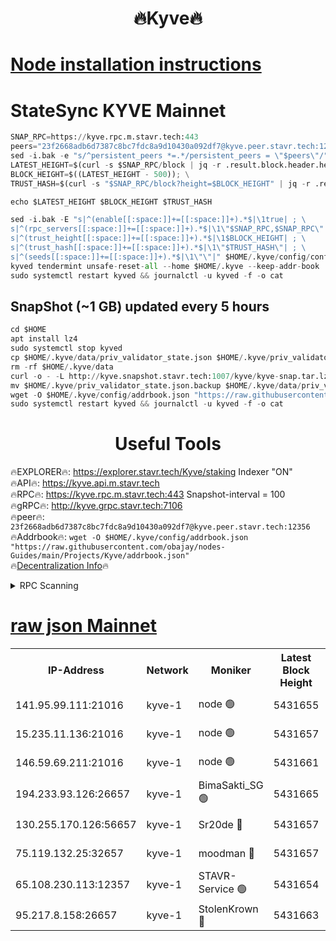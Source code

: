 <h1 align="center"> 🔥Kyve🔥</h1>

[Node installation instructions](https://github.com/obajay/nodes-Guides/tree/main/Projects/Kyve)
=
# StateSync KYVE Mainnet
```python
SNAP_RPC=https://kyve.rpc.m.stavr.tech:443
peers="23f2668adb6d7387c8bc7fdc8a9d10430a092df7@kyve.peer.stavr.tech:12356"
sed -i.bak -e "s/^persistent_peers *=.*/persistent_peers = \"$peers\"/" $HOME/.kyve/config/config.toml
LATEST_HEIGHT=$(curl -s $SNAP_RPC/block | jq -r .result.block.header.height); \
BLOCK_HEIGHT=$((LATEST_HEIGHT - 500)); \
TRUST_HASH=$(curl -s "$SNAP_RPC/block?height=$BLOCK_HEIGHT" | jq -r .result.block_id.hash)

echo $LATEST_HEIGHT $BLOCK_HEIGHT $TRUST_HASH

sed -i.bak -E "s|^(enable[[:space:]]+=[[:space:]]+).*$|\1true| ; \
s|^(rpc_servers[[:space:]]+=[[:space:]]+).*$|\1\"$SNAP_RPC,$SNAP_RPC\"| ; \
s|^(trust_height[[:space:]]+=[[:space:]]+).*$|\1$BLOCK_HEIGHT| ; \
s|^(trust_hash[[:space:]]+=[[:space:]]+).*$|\1\"$TRUST_HASH\"| ; \
s|^(seeds[[:space:]]+=[[:space:]]+).*$|\1\"\"|" $HOME/.kyve/config/config.toml
kyved tendermint unsafe-reset-all --home $HOME/.kyve --keep-addr-book
sudo systemctl restart kyved && journalctl -u kyved -f -o cat
```

## SnapShot (~1 GB) updated every 5 hours
```python
cd $HOME
apt install lz4
sudo systemctl stop kyved
cp $HOME/.kyve/data/priv_validator_state.json $HOME/.kyve/priv_validator_state.json.backup
rm -rf $HOME/.kyve/data
curl -o - -L http://kyve.snapshot.stavr.tech:1007/kyve/kyve-snap.tar.lz4 | lz4 -c -d - | tar -x -C $HOME/.kyve --strip-components 2
mv $HOME/.kyve/priv_validator_state.json.backup $HOME/.kyve/data/priv_validator_state.json
wget -O $HOME/.kyve/config/addrbook.json "https://raw.githubusercontent.com/obajay/nodes-Guides/main/Projects/Kyve/addrbook.json"
sudo systemctl restart kyved && journalctl -u kyved -f -o cat
```

<h1 align="center"> Useful Tools</h1>

🔥EXPLORER🔥:     https://explorer.stavr.tech/Kyve/staking        Indexer "ON" \
🔥API🔥: 			 		https://kyve.api.m.stavr.tech \
🔥RPC🔥:          https://kyve.rpc.m.stavr.tech:443	              Snapshot-interval = 100 \
🔥gRPC🔥:         http://kyve.grpc.stavr.tech:7106 \
🔥peer🔥:					`23f2668adb6d7387c8bc7fdc8a9d10430a092df7@kyve.peer.stavr.tech:12356` \
🔥Addrbook🔥:    ```wget -O $HOME/.kyve/config/addrbook.json "https://raw.githubusercontent.com/obajay/nodes-Guides/main/Projects/Kyve/addrbook.json"``` \
🔥[Decentralization Info](https://github.com/obajay/StateSync-snapshots/tree/main/Projects/Kyve/Decentralization)🔥

<details>
<summary>RPC Scanning</summary>

<h2 align="center"> We scan nodes in real time every 4 hours. And we provide the final result of RPC endpoints.
We cannot influence the operation of these nodes in any way. </h2>


```python
If Voting Power is higher than 0 --> then the Node is a validator of the network and may be subject to attack and be a potential threat to the chain.
```
```python
We marked such validators with a red symbol
```

</details>

[raw json Mainnet](https://rpc-check.kyvem.stavr.tech/kyvem/rpc-kyvem-result.json)
=



<table><tr><th>IP-Address</th><th>Network</th><th>Moniker</th><th>Latest Block Height</th><th>Earliest Block Height</th><th>Catching Up</th><th>Tx Index</th><th>Voting Power</th><th>Scan Time</th></tr><tr><td>141.95.99.111:21016</td><td>kyve-1</td><td>node 🟢</td><td>5431655</td><td>1</td><td>False</td><td>off</td><td>0</td><td>2024-03-19T18:04:59.613641726UTC</td></tr><tr><td>15.235.11.136:21016</td><td>kyve-1</td><td>node 🟢</td><td>5431657</td><td>1</td><td>False</td><td>off</td><td>0</td><td>2024-03-19T18:05:10.412085787UTC</td></tr><tr><td>146.59.69.211:21016</td><td>kyve-1</td><td>node 🟢</td><td>5431661</td><td>1</td><td>False</td><td>off</td><td>0</td><td>2024-03-19T18:05:31.994603766UTC</td></tr><tr><td>194.233.93.126:26657</td><td>kyve-1</td><td>BimaSakti_SG 🟢</td><td>5431665</td><td>2646001</td><td>False</td><td>off</td><td>0</td><td>2024-03-19T18:05:57.662083474UTC</td></tr><tr><td>130.255.170.126:56657</td><td>kyve-1</td><td>Sr20de 🔴</td><td>5431657</td><td>5217201</td><td>False</td><td>off</td><td>5992</td><td>2024-03-19T18:05:10.816859391UTC</td></tr><tr><td>75.119.132.25:32657</td><td>kyve-1</td><td>moodman 🔴</td><td>5431657</td><td>5331657</td><td>False</td><td>off</td><td>6865</td><td>2024-03-19T18:05:13.258983260UTC</td></tr><tr><td>65.108.230.113:12357</td><td>kyve-1</td><td>STAVR-Service 🟢</td><td>5431654</td><td>5430801</td><td>False</td><td>on</td><td>0</td><td>2024-03-19T18:04:53.270583350UTC</td></tr><tr><td>95.217.8.158:26657</td><td>kyve-1</td><td>StolenKrown 🔴</td><td>5431663</td><td>5430801</td><td>False</td><td>on</td><td>2499</td><td>2024-03-19T18:05:48.667941592UTC</td></tr></table>
